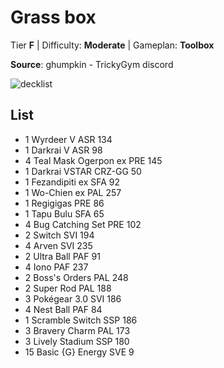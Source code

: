 # Grass box

Tier **F** | Difficulty: **Moderate** | Gameplan: **Toolbox**

**Source**: ghumpkin - TrickyGym discord

![decklist](../../!Images/Standard/14BRS-SSP/Grass%20box.png)

## List
* 1 Wyrdeer V ASR 134
* 1 Darkrai V ASR 98
* 4 Teal Mask Ogerpon ex PRE 145
* 1 Darkrai VSTAR CRZ-GG 50
* 1 Fezandipiti ex SFA 92
* 1 Wo-Chien ex PAL 257
* 1 Regigigas PRE 86
* 1 Tapu Bulu SFA 65
* 4 Bug Catching Set PRE 102
* 2 Switch SVI 194
* 4 Arven SVI 235
* 2 Ultra Ball PAF 91
* 4 Iono PAF 237
* 2 Boss's Orders PAL 248
* 2 Super Rod PAL 188
* 3 Pokégear 3.0 SVI 186
* 4 Nest Ball PAF 84
* 1 Scramble Switch SSP 186
* 3 Bravery Charm PAL 173
* 3 Lively Stadium SSP 180
* 15 Basic {G} Energy SVE 9
